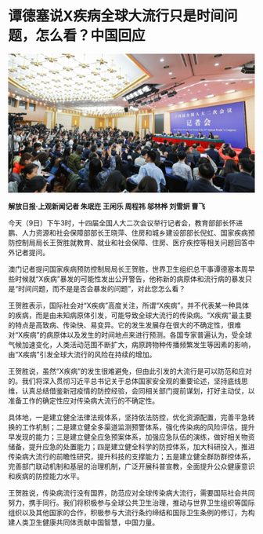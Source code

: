 # 谭德塞说X疾病全球大流行只是时间问题，怎么看？中国回应

![bb0fe63cc6688e93ff194e95fc53aca3.jpg](https://raw.githubusercontent.com/qqhsx/qqnews_image/main/2024/03/09/谭德塞说X疾病全球大流行只是时间问题，怎么看？中国回应/bb0fe63cc6688e93ff194e95fc53aca3.jpg)

**解放日报·上观新闻记者 朱珉迕 王闲乐 周程祎 邬林桦 刘雪妍 曹飞**

今天（9日）下午3时，十四届全国人大二次会议举行记者会，教育部部长怀进鹏、人力资源和社会保障部部长王晓萍、住房和城乡建设部部长倪虹、国家疾病预防控制局局长王贺胜就教育、就业和社会保障、住房、医疗疾控等相关问题回答中外记者提问。

澳门记者提问国家疾病预防控制局局长王贺胜，世界卫生组织总干事谭德塞本周早些时候就“X疾病”暴发的可能性发出公开警告，他称新的病原体和流行病的暴发只是“时间问题，而不是是否会暴发的问题”，对此您怎么看？

王贺胜表示，国际社会对“X疾病”高度关注，所谓“X疾病”，并不代表某一种具体的疾病，而是由未知病原体引发，可能导致全球大流行的传染病。“X疾病”最主要的特点是高致病、传染快、易变异。它的发生发展存在很大的不确定性，很难对“X疾病”的病原体以及发生的时间地点来进行预测。各国专家普遍认为，受全球气候加速变化，人类活动范围不断扩大，病原跨物种传播频繁发生等因素的影响，由“X疾病”引发全球大流行的风险在持续的增加。

王贺胜说，虽然“X疾病”的发生很难避免，但由此引发的大流行是可以防范和应对的。我们将深入贯彻习近平总书记关于总体国家安全观的重要论述，坚持底线思维，认真总结借鉴新冠疫情的防控经验，会同相关部门提前谋划，打好主动仗，以准备工作的确定性应对传染病大流行的不确定性。

具体地，一是建立健全法律法规体系，坚持依法防控，优化资源配置，完善平急转换的工作机制；二是建立健全多渠道监测预警体系，强化传染病的风险评估，提升早发现的能力；三是建立健全应急预案体系，加强应急队伍的演练，做好相关物资储备，提升应急的处置能力；四是建立健全科学的防控体系，加大科研投入，推进传染病大流行的前瞻性研究，提升科技的支撑能力；五是建立健全群防群控体系，完善部门联动机制和基层的治理机制，广泛开展科普宣教，全面提升公众健康意识和疾病的防控能力水平。

王贺胜说，传染病流行没有国界，防范应对全球传染病大流行，需要国际社会共同努力，携手同行。我们将积极参与全球公共卫生治理，推动与世界卫生组织等国际组织以及其他国家的合作，积极参与大流行条约缔结和国际卫生条例的修订，为构建人类卫生健康共同体贡献中国智慧，中国力量。

